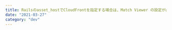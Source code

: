 ```yaml
---
title: Railsのasset_hostでCloudFrontを指定する場合は、Match Viewer の設定が必要
date: "2021-03-27"
category: "dev"
---
```


